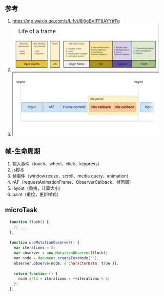 ## 参考
1. https://mp.weixin.qq.com/s/LIfvU8j0gBVIFF8AYYtfFg
2. ![浏览器帧渲染-requestIdleCallback](requestIdleCallback.png)
3. ![浏览器帧渲染-requestIdleCallback2](life-requestIdle.png)

## 帧-生命周期
1. 输入事件（touch、wheel、click、keypress）
2. js脚本
3. 帧事件（window.resize、scroll、media query、animation）
4. rAF（requestAnimationFrame、ObserverCallback、帧回调）
5. layout（重排，计算大小）
6. paint（重绘，更新样式）

## microTask
```js
  function flush() {
    // ...
  };

  function useMutationObserver() {
    var iterations = 0;
    var observer = new MutationObserver(flush);
    var node = document.createTextNode('');
    observer.observe(node, { characterData: true });

    return function () {
      node.data = iterations = ++iterations % 2;
    };
  };
```